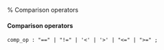 % Comparison operators

#### Comparison operators

```antlr
comp_op : "==" | "!=" | '<' | '>' | "<=" | ">=" ;
```

